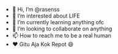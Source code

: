 - 👋 Hi, I’m @rasenss
- 👀 I’m interested about LIFE 
- 🌱 I’m currently learning anything ofc 
- 💞️ I’m looking to collaborate on anything
- 📫 How to reach me to be a real human
- ❤️ Gitu Aja Kok Repot 😄

<!---
rasenss/rasenss is a ✨ special ✨ repository because its `README.md` (this file) appears on your GitHub profile.
You can click the Preview link to take a look at your changes.
--->
